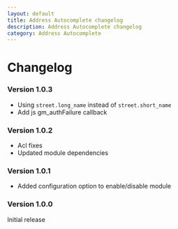 ```yaml
---
layout: default
title: Address Autocomplete changelog
description: Address Autocomplete changelog
category: Address Autocomplete
---
```


# Changelog

### Version 1.0.3

 -  Using `street.long_name` instead of `street.short_name`
 -  Add js gm_authFailure callback

### Version 1.0.2

 -  Acl fixes
 -  Updated module dependencies

### Version 1.0.1

 -  Added configuration option to enable/disable module

### Version 1.0.0

Initial release
